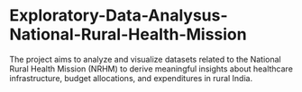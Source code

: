 # Exploratory-Data-Analysus-National-Rural-Health-Mission
The project aims to analyze and visualize datasets related to the National Rural Health Mission (NRHM) to derive meaningful insights about healthcare infrastructure, budget allocations, and expenditures in rural India. 
